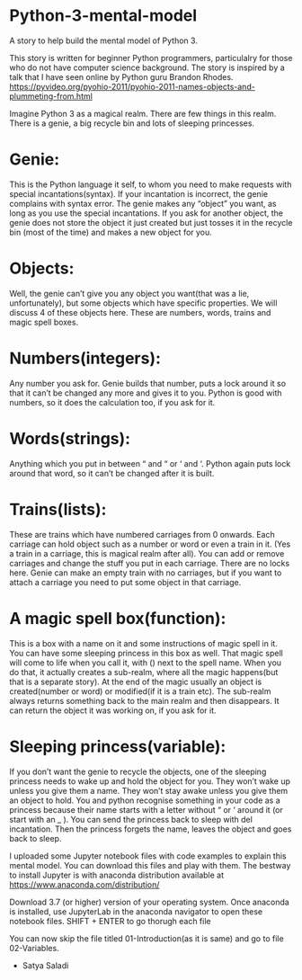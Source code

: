 # Python-3-mental-model
A story to help build the mental model of Python 3.

This story is written for beginner Python programmers, particulalry for those who do not have computer science background.
The story is inspired by a talk that I have seen online by Python guru Brandon Rhodes. https://pyvideo.org/pyohio-2011/pyohio-2011-names-objects-and-plummeting-from.html

Imagine Python 3 as a magical realm. There are few things in this realm. There is a genie, a big recycle bin and lots of sleeping princesses.

# Genie: 
This is the Python language it self, to whom you need to make requests with special incantations(syntax). If your incantation is incorrect, the genie complains with syntax error. The genie makes any “object” you want, as long as you use the special incantations. If you ask for another object, the genie does not store the object it just created but just tosses it in the recycle bin (most of the time) and makes a new object for you.

# Objects: 
Well, the genie can’t give you any object you want(that was a lie, unfortunately), but some objects which have specific properties. We will discuss 4 of these objects here. These are numbers, words, trains and magic spell boxes.

# Numbers(integers): 
Any number you ask for. Genie builds that number, puts a lock around it so that it can’t be changed any more and gives it to you. Python is good with numbers, so it does the calculation too, if you ask for it.

# Words(strings): 
Anything which you put in between “ and “ or ‘ and ‘. Python again puts lock around that word, so it can’t be changed after it is built.

# Trains(lists): 
These are trains which have numbered carriages from 0 onwards. Each carriage can hold object such as a number or word or even a train in it. (Yes a train in a carriage, this is magical realm after all). You can add or remove carriages and change the stuff you put in each carriage. There are no locks here. Genie can make an empty train with no carriages, but if you want to attach a carriage you need to put some object in that carriage.

# A magic spell box(function): 
This is a box with a name on it and some instructions of magic spell in it. You can have some sleeping princess in this box as well. That magic spell will come to life when you call it, with () next to the spell name. When you do that, it actually creates a sub-realm, where all the magic happens(but that is a separate story). At the end of the magic usually an object is created(number or word) or modified(if it is a train etc). The sub-realm always returns something back to the main realm and then disappears. It can return the object it was working on, if you ask for it.

# Sleeping princess(variable): 
If you don’t want the genie to recycle the objects, one of the sleeping princess needs to wake up and hold the object for you. They won’t wake up unless you give them a name. They won’t stay awake unless you give them an object to hold. You and python recognise something in your code as a princess because their name starts with a letter without “ or ‘ around it (or start with an _ ). You can send the princess back to sleep with del incantation. Then the princess forgets the name, leaves the object and goes back to sleep.


I uploaded some Jupyter notebook files with code examples to explain this mental model.
You can download this files and play with them.
The bestway to install Jupyter is with anaconda distribution available at https://www.anaconda.com/distribution/

Download 3.7 (or higher) version of your operating system.
Once anaconda is installed, use JupyterLab in the anaconda navigator to open these notebook files.
SHIFT + ENTER to go thorugh each file

You can now skip the file titled 01-Introduction(as it is same) and go to file 02-Variables.

- Satya Saladi
